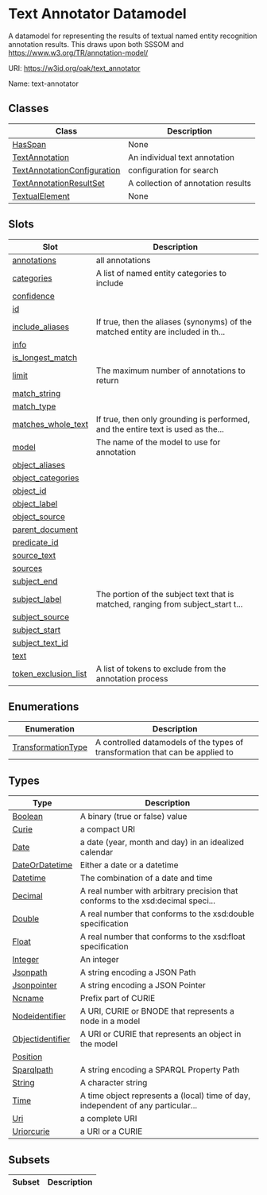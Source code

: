 # Text Annotator Datamodel

A datamodel for representing the results of textual named entity recognition annotation results. This draws upon both SSSOM and https://www.w3.org/TR/annotation-model/

URI: https://w3id.org/oak/text_annotator

Name: text-annotator



## Classes

| Class | Description |
| --- | --- |
| [HasSpan](HasSpan.md) | None |
| [TextAnnotation](TextAnnotation.md) | An individual text annotation |
| [TextAnnotationConfiguration](TextAnnotationConfiguration.md) | configuration for search |
| [TextAnnotationResultSet](TextAnnotationResultSet.md) | A collection of annotation results |
| [TextualElement](TextualElement.md) | None |



## Slots

| Slot | Description |
| --- | --- |
| [annotations](annotations.md) | all annotations |
| [categories](categories.md) | A list of named entity categories to include |
| [confidence](confidence.md) |  |
| [id](id.md) |  |
| [include_aliases](include_aliases.md) | If true, then the aliases (synonyms) of the matched entity are included in th... |
| [info](info.md) |  |
| [is_longest_match](is_longest_match.md) |  |
| [limit](limit.md) | The maximum number of annotations to return |
| [match_string](match_string.md) |  |
| [match_type](match_type.md) |  |
| [matches_whole_text](matches_whole_text.md) | If true, then only grounding is performed, and the entire text is used as the... |
| [model](model.md) | The name of the model to use for annotation |
| [object_aliases](object_aliases.md) |  |
| [object_categories](object_categories.md) |  |
| [object_id](object_id.md) |  |
| [object_label](object_label.md) |  |
| [object_source](object_source.md) |  |
| [parent_document](parent_document.md) |  |
| [predicate_id](predicate_id.md) |  |
| [source_text](source_text.md) |  |
| [sources](sources.md) |  |
| [subject_end](subject_end.md) |  |
| [subject_label](subject_label.md) | The portion of the subject text that is matched, ranging from subject_start t... |
| [subject_source](subject_source.md) |  |
| [subject_start](subject_start.md) |  |
| [subject_text_id](subject_text_id.md) |  |
| [text](text.md) |  |
| [token_exclusion_list](token_exclusion_list.md) | A list of tokens to exclude from the annotation process |


## Enumerations

| Enumeration | Description |
| --- | --- |
| [TransformationType](TransformationType.md) | A controlled datamodels of the types of transformation that can be applied to |


## Types

| Type | Description |
| --- | --- |
| [Boolean](Boolean.md) | A binary (true or false) value |
| [Curie](Curie.md) | a compact URI |
| [Date](Date.md) | a date (year, month and day) in an idealized calendar |
| [DateOrDatetime](DateOrDatetime.md) | Either a date or a datetime |
| [Datetime](Datetime.md) | The combination of a date and time |
| [Decimal](Decimal.md) | A real number with arbitrary precision that conforms to the xsd:decimal speci... |
| [Double](Double.md) | A real number that conforms to the xsd:double specification |
| [Float](Float.md) | A real number that conforms to the xsd:float specification |
| [Integer](Integer.md) | An integer |
| [Jsonpath](Jsonpath.md) | A string encoding a JSON Path |
| [Jsonpointer](Jsonpointer.md) | A string encoding a JSON Pointer |
| [Ncname](Ncname.md) | Prefix part of CURIE |
| [Nodeidentifier](Nodeidentifier.md) | A URI, CURIE or BNODE that represents a node in a model |
| [Objectidentifier](Objectidentifier.md) | A URI or CURIE that represents an object in the model |
| [Position](Position.md) |  |
| [Sparqlpath](Sparqlpath.md) | A string encoding a SPARQL Property Path |
| [String](String.md) | A character string |
| [Time](Time.md) | A time object represents a (local) time of day, independent of any particular... |
| [Uri](Uri.md) | a complete URI |
| [Uriorcurie](Uriorcurie.md) | a URI or a CURIE |


## Subsets

| Subset | Description |
| --- | --- |
